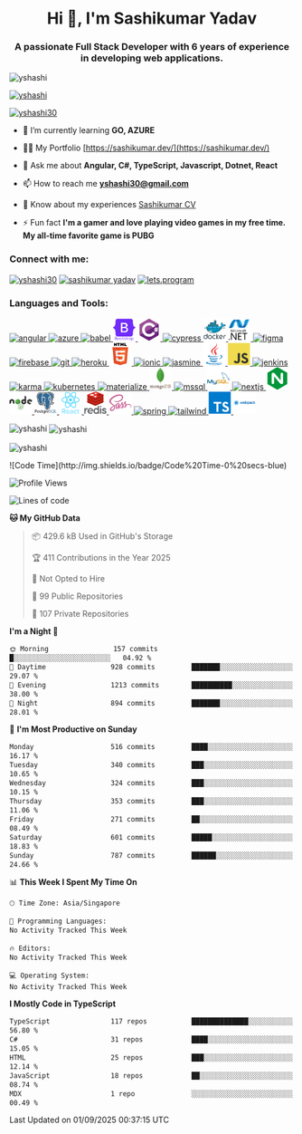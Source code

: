 <h1 align="center">Hi 👋, I'm Sashikumar Yadav</h1>
<h3 align="center">A passionate Full Stack Developer with 6 years of experience in developing web applications.</h3>

<p align="left"> <img src="https://komarev.com/ghpvc/?username=yshashi&label=Profile%20views&color=0e75b6&style=flat" alt="yshashi" /> </p>

<p align="left"> <a href="https://github.com/ryo-ma/github-profile-trophy"><img src="https://github-profile-trophy.vercel.app/?username=yshashi" alt="yshashi" /></a> </p>

<p align="left"> <a href="https://twitter.com/yshashi30" target="blank"><img src="https://img.shields.io/twitter/follow/yshashi30?logo=twitter&style=for-the-badge" alt="yshashi30" /></a> </p>

- 🌱 I’m currently learning **GO, AZURE**

- 👨‍💻 My Portfolio [https://sashikumar.dev/](https://sashikumar.dev/)

- 💬 Ask me about **Angular, C#, TypeScript, Javascript, Dotnet, React**

- 📫 How to reach me **yshashi30@gmail.com**

- 📄 Know about my experiences [Sashikumar CV](https://cv.sashikumar.dev)

- ⚡ Fun fact **I'm a gamer and love playing video games in my free time. My all-time favorite game is PUBG**

<h3 align="left">Connect with me:</h3>
<p align="left">
<a href="https://twitter.com/yshashi30" target="blank"><img align="center" src="https://raw.githubusercontent.com/rahuldkjain/github-profile-readme-generator/master/src/images/icons/Social/twitter.svg" alt="yshashi30" height="30" width="40" /></a>
<a href="https://linkedin.com/in/sashikumar yadav" target="blank"><img align="center" src="https://raw.githubusercontent.com/rahuldkjain/github-profile-readme-generator/master/src/images/icons/Social/linked-in-alt.svg" alt="sashikumar yadav" height="30" width="40" /></a>
<a href="https://instagram.com/lets.program" target="blank"><img align="center" src="https://raw.githubusercontent.com/rahuldkjain/github-profile-readme-generator/master/src/images/icons/Social/instagram.svg" alt="lets.program" height="30" width="40" /></a>
</p>

<h3 align="left">Languages and Tools:</h3>
<p align="left"> <a href="https://angular.io" target="_blank" rel="noreferrer"> <img src="https://angular.io/assets/images/logos/angular/angular.svg" alt="angular" width="40" height="40"/> </a> <a href="https://azure.microsoft.com/en-in/" target="_blank" rel="noreferrer"> <img src="https://www.vectorlogo.zone/logos/microsoft_azure/microsoft_azure-icon.svg" alt="azure" width="40" height="40"/> </a> <a href="https://babeljs.io/" target="_blank" rel="noreferrer"> <img src="https://www.vectorlogo.zone/logos/babeljs/babeljs-icon.svg" alt="babel" width="40" height="40"/> </a> <a href="https://getbootstrap.com" target="_blank" rel="noreferrer"> <img src="https://raw.githubusercontent.com/devicons/devicon/master/icons/bootstrap/bootstrap-plain-wordmark.svg" alt="bootstrap" width="40" height="40"/> </a> <a href="https://www.w3schools.com/cs/" target="_blank" rel="noreferrer"> <img src="https://raw.githubusercontent.com/devicons/devicon/master/icons/csharp/csharp-original.svg" alt="csharp" width="40" height="40"/> </a> <a href="https://www.cypress.io" target="_blank" rel="noreferrer"> <img src="https://raw.githubusercontent.com/simple-icons/simple-icons/6e46ec1fc23b60c8fd0d2f2ff46db82e16dbd75f/icons/cypress.svg" alt="cypress" width="40" height="40"/> </a> <a href="https://www.docker.com/" target="_blank" rel="noreferrer"> <img src="https://raw.githubusercontent.com/devicons/devicon/master/icons/docker/docker-original-wordmark.svg" alt="docker" width="40" height="40"/> </a> <a href="https://dotnet.microsoft.com/" target="_blank" rel="noreferrer"> <img src="https://raw.githubusercontent.com/devicons/devicon/master/icons/dot-net/dot-net-original-wordmark.svg" alt="dotnet" width="40" height="40"/> </a> <a href="https://www.figma.com/" target="_blank" rel="noreferrer"> <img src="https://www.vectorlogo.zone/logos/figma/figma-icon.svg" alt="figma" width="40" height="40"/> </a> <a href="https://firebase.google.com/" target="_blank" rel="noreferrer"> <img src="https://www.vectorlogo.zone/logos/firebase/firebase-icon.svg" alt="firebase" width="40" height="40"/> </a> <a href="https://git-scm.com/" target="_blank" rel="noreferrer"> <img src="https://www.vectorlogo.zone/logos/git-scm/git-scm-icon.svg" alt="git" width="40" height="40"/> </a> <a href="https://heroku.com" target="_blank" rel="noreferrer"> <img src="https://www.vectorlogo.zone/logos/heroku/heroku-icon.svg" alt="heroku" width="40" height="40"/> </a> <a href="https://www.w3.org/html/" target="_blank" rel="noreferrer"> <img src="https://raw.githubusercontent.com/devicons/devicon/master/icons/html5/html5-original-wordmark.svg" alt="html5" width="40" height="40"/> </a> <a href="https://ionicframework.com" target="_blank" rel="noreferrer"> <img src="https://upload.wikimedia.org/wikipedia/commons/d/d1/Ionic_Logo.svg" alt="ionic" width="40" height="40"/> </a> <a href="https://jasmine.github.io/" target="_blank" rel="noreferrer"> <img src="https://www.vectorlogo.zone/logos/jasmine/jasmine-icon.svg" alt="jasmine" width="40" height="40"/> </a> <a href="https://www.java.com" target="_blank" rel="noreferrer"> <img src="https://raw.githubusercontent.com/devicons/devicon/master/icons/java/java-original.svg" alt="java" width="40" height="40"/> </a> <a href="https://developer.mozilla.org/en-US/docs/Web/JavaScript" target="_blank" rel="noreferrer"> <img src="https://raw.githubusercontent.com/devicons/devicon/master/icons/javascript/javascript-original.svg" alt="javascript" width="40" height="40"/> </a> <a href="https://www.jenkins.io" target="_blank" rel="noreferrer"> <img src="https://www.vectorlogo.zone/logos/jenkins/jenkins-icon.svg" alt="jenkins" width="40" height="40"/> </a> <a href="https://karma-runner.github.io/latest/index.html" target="_blank" rel="noreferrer"> <img src="https://raw.githubusercontent.com/detain/svg-logos/780f25886640cef088af994181646db2f6b1a3f8/svg/karma.svg" alt="karma" width="40" height="40"/> </a> <a href="https://kubernetes.io" target="_blank" rel="noreferrer"> <img src="https://www.vectorlogo.zone/logos/kubernetes/kubernetes-icon.svg" alt="kubernetes" width="40" height="40"/> </a> <a href="https://materializecss.com/" target="_blank" rel="noreferrer"> <img src="https://raw.githubusercontent.com/prplx/svg-logos/5585531d45d294869c4eaab4d7cf2e9c167710a9/svg/materialize.svg" alt="materialize" width="40" height="40"/> </a> <a href="https://www.mongodb.com/" target="_blank" rel="noreferrer"> <img src="https://raw.githubusercontent.com/devicons/devicon/master/icons/mongodb/mongodb-original-wordmark.svg" alt="mongodb" width="40" height="40"/> </a> <a href="https://www.microsoft.com/en-us/sql-server" target="_blank" rel="noreferrer"> <img src="https://www.svgrepo.com/show/303229/microsoft-sql-server-logo.svg" alt="mssql" width="40" height="40"/> </a> <a href="https://www.mysql.com/" target="_blank" rel="noreferrer"> <img src="https://raw.githubusercontent.com/devicons/devicon/master/icons/mysql/mysql-original-wordmark.svg" alt="mysql" width="40" height="40"/> </a> <a href="https://nextjs.org/" target="_blank" rel="noreferrer"> <img src="https://cdn.worldvectorlogo.com/logos/nextjs-2.svg" alt="nextjs" width="40" height="40"/> </a> <a href="https://www.nginx.com" target="_blank" rel="noreferrer"> <img src="https://raw.githubusercontent.com/devicons/devicon/master/icons/nginx/nginx-original.svg" alt="nginx" width="40" height="40"/> </a> <a href="https://nodejs.org" target="_blank" rel="noreferrer"> <img src="https://raw.githubusercontent.com/devicons/devicon/master/icons/nodejs/nodejs-original-wordmark.svg" alt="nodejs" width="40" height="40"/> </a> <a href="https://www.postgresql.org" target="_blank" rel="noreferrer"> <img src="https://raw.githubusercontent.com/devicons/devicon/master/icons/postgresql/postgresql-original-wordmark.svg" alt="postgresql" width="40" height="40"/> </a> <a href="https://reactjs.org/" target="_blank" rel="noreferrer"> <img src="https://raw.githubusercontent.com/devicons/devicon/master/icons/react/react-original-wordmark.svg" alt="react" width="40" height="40"/> </a> <a href="https://redis.io" target="_blank" rel="noreferrer"> <img src="https://raw.githubusercontent.com/devicons/devicon/master/icons/redis/redis-original-wordmark.svg" alt="redis" width="40" height="40"/> </a> <a href="https://sass-lang.com" target="_blank" rel="noreferrer"> <img src="https://raw.githubusercontent.com/devicons/devicon/master/icons/sass/sass-original.svg" alt="sass" width="40" height="40"/> </a> <a href="https://spring.io/" target="_blank" rel="noreferrer"> <img src="https://www.vectorlogo.zone/logos/springio/springio-icon.svg" alt="spring" width="40" height="40"/> </a> <a href="https://tailwindcss.com/" target="_blank" rel="noreferrer"> <img src="https://www.vectorlogo.zone/logos/tailwindcss/tailwindcss-icon.svg" alt="tailwind" width="40" height="40"/> </a> <a href="https://www.typescriptlang.org/" target="_blank" rel="noreferrer"> <img src="https://raw.githubusercontent.com/devicons/devicon/master/icons/typescript/typescript-original.svg" alt="typescript" width="40" height="40"/> </a> <a href="https://webpack.js.org" target="_blank" rel="noreferrer"> <img src="https://raw.githubusercontent.com/devicons/devicon/d00d0969292a6569d45b06d3f350f463a0107b0d/icons/webpack/webpack-original-wordmark.svg" alt="webpack" width="40" height="40"/> </a> </p>

<p><img align="left" src="https://github-readme-stats.vercel.app/api/top-langs?username=yshashi&show_icons=true&locale=en&layout=compact" alt="yshashi" /></p>

<p>&nbsp;<img align="center" src="https://github-readme-stats.vercel.app/api?username=yshashi&show_icons=true&locale=en" alt="yshashi" /></p>

<p><img align="center" src="https://github-readme-streak-stats.herokuapp.com/?user=yshashi&" alt="yshashi" /></p>
<!--START_SECTION:waka-->
![Code Time](http://img.shields.io/badge/Code%20Time-0%20secs-blue)

![Profile Views](http://img.shields.io/badge/Profile%20Views-14-blue)

![Lines of code](https://img.shields.io/badge/From%20Hello%20World%20I%27ve%20Written-8.4%20million%20lines%20of%20code-blue)

**🐱 My GitHub Data** 

> 📦 429.6 kB Used in GitHub's Storage 
 > 
> 🏆 411 Contributions in the Year 2025
 > 
> 🚫 Not Opted to Hire
 > 
> 📜 99 Public Repositories 
 > 
> 🔑 107 Private Repositories 
 > 
**I'm a Night 🦉** 

```text
🌞 Morning                157 commits         █░░░░░░░░░░░░░░░░░░░░░░░░   04.92 % 
🌆 Daytime                928 commits         ███████░░░░░░░░░░░░░░░░░░   29.07 % 
🌃 Evening                1213 commits        ██████████░░░░░░░░░░░░░░░   38.00 % 
🌙 Night                  894 commits         ███████░░░░░░░░░░░░░░░░░░   28.01 % 
```
📅 **I'm Most Productive on Sunday** 

```text
Monday                   516 commits         ████░░░░░░░░░░░░░░░░░░░░░   16.17 % 
Tuesday                  340 commits         ███░░░░░░░░░░░░░░░░░░░░░░   10.65 % 
Wednesday                324 commits         ███░░░░░░░░░░░░░░░░░░░░░░   10.15 % 
Thursday                 353 commits         ███░░░░░░░░░░░░░░░░░░░░░░   11.06 % 
Friday                   271 commits         ██░░░░░░░░░░░░░░░░░░░░░░░   08.49 % 
Saturday                 601 commits         █████░░░░░░░░░░░░░░░░░░░░   18.83 % 
Sunday                   787 commits         ██████░░░░░░░░░░░░░░░░░░░   24.66 % 
```


📊 **This Week I Spent My Time On** 

```text
🕑︎ Time Zone: Asia/Singapore

💬 Programming Languages: 
No Activity Tracked This Week

🔥 Editors: 
No Activity Tracked This Week

💻 Operating System: 
No Activity Tracked This Week
```

**I Mostly Code in TypeScript** 

```text
TypeScript               117 repos           ██████████████░░░░░░░░░░░   56.80 % 
C#                       31 repos            ████░░░░░░░░░░░░░░░░░░░░░   15.05 % 
HTML                     25 repos            ███░░░░░░░░░░░░░░░░░░░░░░   12.14 % 
JavaScript               18 repos            ██░░░░░░░░░░░░░░░░░░░░░░░   08.74 % 
MDX                      1 repo              ░░░░░░░░░░░░░░░░░░░░░░░░░   00.49 % 
```




 Last Updated on 01/09/2025 00:37:15 UTC
<!--END_SECTION:waka-->
